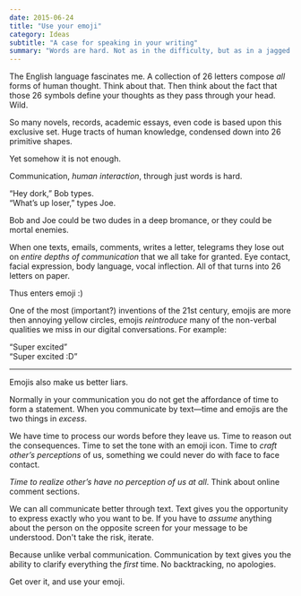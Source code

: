 ```yaml
---
date: 2015-06-24
title: "Use your emoji"
category: Ideas
subtitle: "A case for speaking in your writing"
summary: "Words are hard. Not as in the difficulty, but as in a jagged rock type of hard. They will hit you over the head again and again. Emojis are soft, round, and squishy. They can take the edge off of your words, all you have to do is use them."
---
```


The English language fascinates me. A collection of 26 letters compose *all* forms of human thought. Think about that. Then think about the fact that those 26 symbols define your thoughts as they pass through your head. Wild.

So many novels, records, academic essays, even code is based upon this exclusive set. Huge tracts of human knowledge, condensed down into 26 primitive shapes.

Yet somehow it is not enough.

Communication, *human interaction*, through just words is hard.

“Hey dork,” Bob types.<br>
“What’s up loser,” types Joe.

Bob and Joe could be two dudes in a deep bromance, or they could be mortal enemies.

When one texts, emails, comments, writes a letter, telegrams they lose out on *entire depths of communication* that we all take for granted. Eye contact, facial expression, body language, vocal inflection. All of that turns into 26 letters on paper.

Thus enters emoji :)

One of the most (important?) inventions of the 21st century, emojis are more then annoying yellow circles, emojis *reintroduce* many of the non-verbal qualities we miss in our digital conversations. For example:

“Super excited”<br>
“Super excited :D”

* * *

Emojis also make us better liars.

Normally in your communication you do not get the affordance of time to form a statement. When you communicate by text&mdash;time and emojis are the two things in *excess*.

We have time to process our words before they leave us. Time to reason out the consequences. Time to set the tone with an emoji icon. Time to *craft other’s perceptions* of us, something we could never do with face to face contact.

*Time to realize other’s have no perception of us at all*. Think about online comment sections.

We can all communicate better through text. Text gives you the opportunity to express exactly who you want to be. If you have to *assume* anything about the person on the opposite screen for your message to be understood. Don't take the risk, iterate.

Because unlike verbal communication. Communication by text gives you the ability to clarify everything the *first* time. No backtracking, no apologies.

Get over it, and use your emoji.
